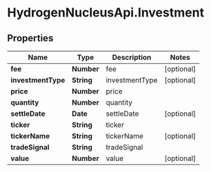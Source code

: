 # HydrogenNucleusApi.Investment

## Properties
Name | Type | Description | Notes
------------ | ------------- | ------------- | -------------
**fee** | **Number** | fee | [optional] 
**investmentType** | **String** | investmentType | [optional] 
**price** | **Number** | price | 
**quantity** | **Number** | quantity | 
**settleDate** | **Date** | settleDate | [optional] 
**ticker** | **String** | ticker | 
**tickerName** | **String** | tickerName | [optional] 
**tradeSignal** | **String** | tradeSignal | 
**value** | **Number** | value | [optional] 



